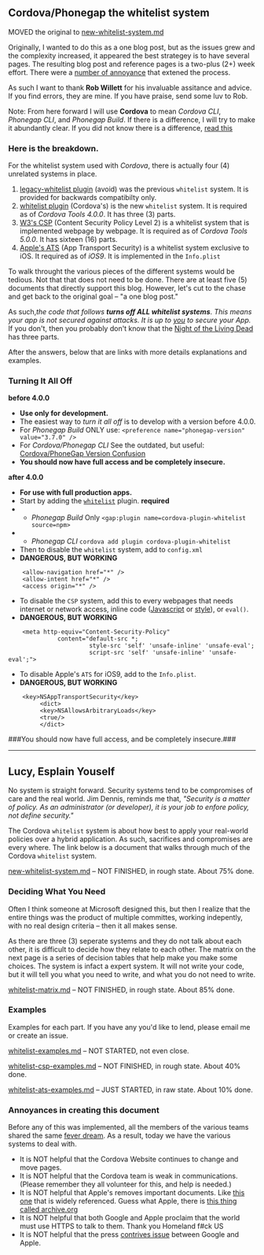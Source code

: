 ## Cordova/Phonegap the whitelist system ##

MOVED the original to [new-whitelist-system.md](new-whitelist-system.md)

Originally, I wanted to do this as a one blog post, but as the issues grew and the complexity increased, it appeared the best strategey is to have several pages. The resulting blog post and reference pages is a two-plus (2+) week effort. There were a <a href=#annoyances>number of annoyance</a> that extened the process. 

As such I want to thank **Rob Willett** for his invaluable assitance and advice. If you find errors, they are mine. If you have praise, send some luv to Rob.

Note: From here forward I will use **Cordova** to mean *Cordova CLI*, *Phonegap CLI*, and *Phonegap Build*. If there is a difference, I will try to make it abundantly clear. If you did not know there is a difference, [read this](https://github.com/jessemonroy650/top-phonegap-mistakes/blob/master/new-to-Phonegap.md)

### Here is the breakdown. ###

For the whitelist system used with *Cordova*, there is actually four (4) unrelated systems in place. 

1. [legacy-whitelist plugin](https://www.npmjs.com/package/cordova-plugin-legacy-whitelist) (avoid) was the previous `whitelist` system. It is provided for backwards compatibilty only.
2. [whitelist plugin](https://www.npmjs.com/package/cordova-plugin-whitelist) (Cordova's) is the new `whitelist` system. It is required as of *Cordova Tools 4.0.0*. It has three (3) parts.
3. [W3's CSP](http://www.w3.org/TR/CSP2/) (Content Security Policy Level 2) is a whitelist system that is implemented webpage by webpage. It is required as of *Cordova Tools 5.0.0*. It has sixteen (16) parts.
4. [Apple's ATS](https://web.archive.org/web/20150905111538/https://developer.apple.com/library/prerelease/ios/technotes/App-Transport-Security-Technote/) (App Transport Security)  is a whitelist system exclusive to iOS. It required as of *iOS9*. It is implemented in the `Info.plist`

To walk throught the various pieces of the different systems would be tedious. Not that that does not need to be done. There are at least five (5) documents that directly support this blog. However, let's cut to the chase and get back to the original goal &ndash; "a one blog post."<p>As such,*the code that follows* ***turns off ALL whitelist systems***. *This means your app is not secured against attacks. It is up to <u>you</u> to secure your App.* If you don't, then you probably don't know that the [Night of the Living Dead](https://en.wikipedia.org/wiki/Living_Dead) has three parts.

After the answers, below that are links with more details explanations and examples.

### Turning It All Off ###

**before 4.0.0**
- **Use only for development.**
- The easiest way to *turn it all off* is to develop with a version before 4.0.0.
- For *Phonegap Build* ONLY use: `<preference name="phonegap-version" value="3.7.0" />` 
- For *Cordova/Phonegap CLI* See the outdated, but useful: [Cordova/PhoneGap  Version Confusion](http://devgirl.org/2014/11/07/cordovaphonegap-version-confusion/) 
- **You should now have full access and be completely insecure.**


**after 4.0.0**
- **For use with full production apps.**
- Start by adding the [`whitelist`](https://www.npmjs.com/package/cordova-plugin-whitelist) plugin. **required**
-  - *Phonegap Build* Only `<gap:plugin name=cordova-plugin-whitelist source=npm>`
-  - *Phonegap CLI* `cordova add plugin cordova-plugin-whitelist`
- Then to disable the `whitelist` system, add to `config.xml`
- **DANGEROUS, BUT WORKING**
```
    <allow-navigation href="*" />
    <allow-intent href="*" />
    <access origin="*" />
```

- To disable the `CSP` system, add this to every webpages that needs internet or network access, inline code ([Javascript](http://www.quirksmode.org/js/events_early.html) 
or [style](http://matthewjamestaylor.com/blog/adding-css-to-html-with-link-embed-inline-and-import)), or `eval()`.
- **DANGEROUS, BUT WORKING**
```
    <meta http-equiv="Content-Security-Policy" 
              content="default-src *; 
                       style-src 'self' 'unsafe-inline' 'unsafe-eval'; 
                       script-src 'self' 'unsafe-inline' 'unsafe-eval';">
```

- To disable Apple's `ATS` for iOS9, add to the `Info.plist`.
- **DANGEROUS, BUT WORKING**
```
    <key>NSAppTransportSecurity</key>
         <dict>
         <key>NSAllowsArbitraryLoads</key>
         <true/>
         </dict>
```

###You should now have full access, and be completely insecure.###

----

## Lucy, Esplain Youself ##

No system is straight forward. Security systems tend to be compromises of care and the real world. Jim Dennis, reminds me that, *"Security is a matter of policy. As an administrator (or developer), it is your job to enfore policy, not define security."*

The Cordova `whitelist` system is about how best to apply your real-world policies over a hybrid application. As such, sacrifices and compromises are every where. The link below is a document that walks through much of the Cordova `whitelist` system.

[new-whitelist-system.md](new-whitelist-system.md) &ndash; NOT FINISHED, in rough state. About 75% done.

### Deciding What You Need ###

Often I think someone at Microsoft designed this, but then I realize that the entire things was the product of multiple committes, working indepently, with no real design criteria &ndash; then it all makes sense.

As there are three (3) seperate systems and they do not talk about each other, it is difficult to decide how they relate to each other. The matrix on the next page is a series of decision tables that help make you make some choices. The system is infact a expert system. It will not write your code, but it will tell you what you need to write, and what you do not need to write.

[whitelist-matrix.md](whitelist-matrix.md) &ndash; NOT FINISHED, in rough state. About 85% done.

### Examples ###

Examples for each part. If you have any you'd like to lend, please email me or create an issue.

[whitelist-examples.md](whitelist-examples.md) &ndash; NOT STARTED, not even close.

[whitelist-csp-examples.md](whitelist-csp-examples.md) &ndash; NOT FINISHED, in rough state. About 40% done.

[whitelist-ats-examples.md](whitelist-ats-examples.md) &ndash; JUST STARTED, in raw state. About 10% done.


### <a name=annoyances>Annoyances in creating this document</a> ###

Before any of this was implemented, all the members of the various teams shared the same [fever dream](https://answers.yahoo.com/question/index?qid=20080201212121AA2xedD). As a result, today we have the various systems to deal with.

- It is NOT helpful that the Cordova Website continues to change and move pages.
- It is NOT helpful that the Cordova team is weak in communications. (Please remember they all volunteer for this, and help is needed.)
- It is NOT helpful that Apple's removes important documents. Like [this one](https://developer.apple.com/library/prerelease/ios/technotes/App-Transport-Security-Technote/index.html#//apple_ref/doc/uid/TP40016240) that is widely referenced. Guess what Apple, there is [this thing called archive.org](https://web.archive.org/web/20150905111538/https://developer.apple.com/library/prerelease/ios/technotes/App-Transport-Security-Technote/)
- It is NOT helpful that both Google and Apple proclaim that the world must use HTTPS to talk to them. Thank you Homeland f#ck US
- It is NOT helpful that the press [contrives issue](http://recode.net/2015/08/27/google-tells-developers-how-to-get-around-apples-new-security-rules-so-they-can-keep-selling-ads/) between Google and Apple.


